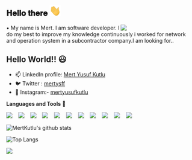 <h2> 𝐇𝐞𝐥𝐥𝐨 𝐭𝐡𝐞𝐫𝐞 <img src="https://raw.githubusercontent.com/ABSphreak/ABSphreak/master/gifs/Hi.gif" width="30px"></h2>

<img align='right' src='https://user-images.githubusercontent.com/5713670/87202985-820dcb80-c2b6-11ea-9f56-7ec461c497c3.gif' width='200"'>

• My name is Mert. I am software developer. I do my best to improve my knowledge continuously i worked for network and operation system in a subcontractor company.I am looking for..

## Hello World!! 😃
- 📫 LinkedIn profile: [Mert Yusuf Kutlu](https://www.linkedin.com/in/mert-yusuf-kutlu-8b31ba142/)
- 🐦 Twitter : [mertysff](https://twitter.com/mertysff)
- 🔔 Instagram:- [mertyusufkutlu](https://www.instagram.com/mertyusufkutlu)

**Languages and Tools** 🎨  

<p align="left">
  <img src="https://simpleicons.org/icons/html5.svg" height="24px" />
  <span>&nbsp;&nbsp;</span>
  <img src="https://simpleicons.org/icons/css3.svg" height="24px" />
  <span>&nbsp;&nbsp;</span>
  <img src="https://simpleicons.org/icons/javascript.svg" height="24px" />
  <span>&nbsp;&nbsp;</span>
  <img src="https://simpleicons.org/icons/bootstrap.svg" height="24px" />
  <span>&nbsp;&nbsp;</span>
  <img src="https://simpleicons.org/icons/jquery.svg" height="24px" />
  <span>&nbsp;&nbsp;</span>
  <img src="https://simpleicons.org/icons/node-dot-js.svg" height="24px" />
  <span>&nbsp;&nbsp;</span>
  <img src="https://simpleicons.org/icons/csharp.svg" height="24px" />
  <span>&nbsp;&nbsp;</span>
  <img src="https://simpleicons.org/icons/c.svg" height="24px" />
  <span>&nbsp;&nbsp;</span>
  <img src="https://simpleicons.org/icons/cplusplus.svg" height="24px" />
  <span>&nbsp;&nbsp;</span>
  <img src="https://simpleicons.org/icons/python.svg" height="24px" />
  <span>&nbsp;&nbsp;</span>
  <img src="https://simpleicons.org/icons/dot-net.svg" height="24px" />
 </p>


![MertKutlu's github stats](https://github-readme-stats.vercel.app/api?username=MertKutlu&&show_icons=true&title_color=ffffff&icon_color=bb2acf&text_color=daf7dc&bg_color=151515)

![Top Langs](https://github-readme-stats.vercel.app/api/top-langs/?username=MertKutlu&title_color=ffffff&icon_color=bb2acf&text_color=daf7dc&bg_color=151515&layout=compact&hide=css)




![](https://komarev.com/ghpvc/?username=MertKutlu&color=blue)
